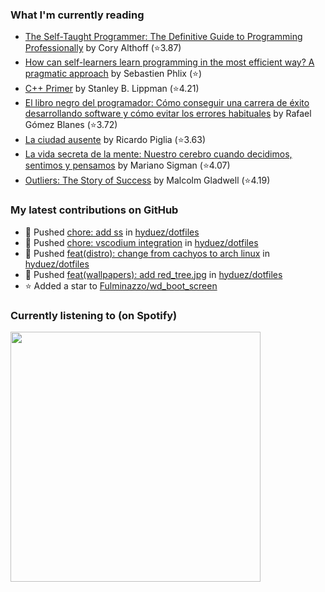 <!--START_SECTION:waka-->
<!--END_SECTION:waka-->

### What I'm currently reading
<!-- GOODREADS-LIST:START -->
- [The Self-Taught Programmer: The Definitive Guide to Programming Professionally](https://www.goodreads.com/review/show/6830355685?utm_medium=api&utm_source=rss) by Cory  Althoff (⭐️3.87)
- [How can self-learners learn programming in the most efficient way? A pragmatic approach](https://www.goodreads.com/review/show/6830353251?utm_medium=api&utm_source=rss) by Sebastien Phlix (⭐️)
- [C++ Primer](https://www.goodreads.com/review/show/6830349890?utm_medium=api&utm_source=rss) by Stanley B. Lippman (⭐️4.21)
- [El libro negro del programador: Cómo conseguir una carrera de éxito desarrollando software y cómo evitar los errores habituales](https://www.goodreads.com/review/show/6830346385?utm_medium=api&utm_source=rss) by Rafael Gómez Blanes (⭐️3.72)
- [La ciudad ausente](https://www.goodreads.com/review/show/6830333780?utm_medium=api&utm_source=rss) by Ricardo Piglia (⭐️3.63)
- [La vida secreta de la mente: Nuestro cerebro cuando decidimos, sentimos y pensamos](https://www.goodreads.com/review/show/6830067446?utm_medium=api&utm_source=rss) by Mariano Sigman (⭐️4.07)
- [Outliers: The Story of Success](https://www.goodreads.com/review/show/5506749156?utm_medium=api&utm_source=rss) by Malcolm Gladwell (⭐️4.19)
<!-- GOODREADS-LIST:END -->

### My latest contributions on GitHub
<!--START_SECTION:activity-->
- 🍤 Pushed [chore: add ss](https://github.com/hyduez/dotfiles/commit/f0e50b8f79489c9185ed6d0a43f6064b371c1821) in [hyduez/dotfiles](https://github.com/hyduez/dotfiles)
- 🍤 Pushed [chore: vscodium integration](https://github.com/hyduez/dotfiles/commit/cf8cc973d107313760fb72df832d63199d6b73f0) in [hyduez/dotfiles](https://github.com/hyduez/dotfiles)
- 🍤 Pushed [feat(distro): change from cachyos to arch linux](https://github.com/hyduez/dotfiles/commit/72761102492c4e14a21dcf717b336ac8c1170de3) in [hyduez/dotfiles](https://github.com/hyduez/dotfiles)
- 🍤 Pushed [feat(wallpapers): add red_tree.jpg](https://github.com/hyduez/dotfiles/commit/1ce33c5c8f0d38bead3c0287944d722478863aee) in [hyduez/dotfiles](https://github.com/hyduez/dotfiles)
- ⭐ Added a star to [Fulminazzo/wd_boot_screen](https://github.com/Fulminazzo/wd_boot_screen)
<!--END_SECTION:activity-->

### Currently listening to (on Spotify)
<img src="https://spotify-hyduez.vercel.app/api/spotify" width="400em">
